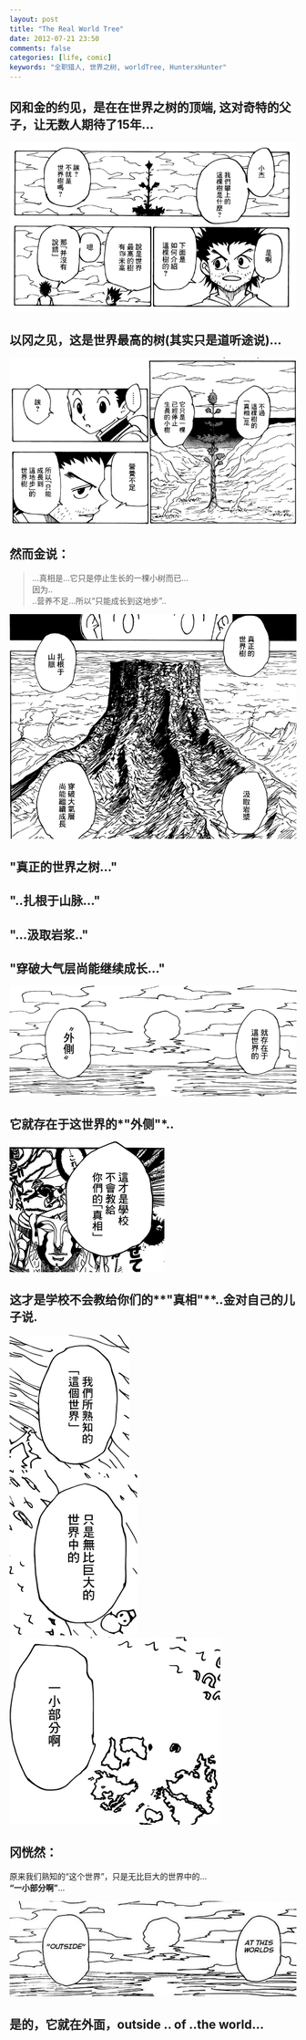 ```yaml
---
layout: post
title: "The Real World Tree"
date: 2012-07-21 23:50
comments: false
categories: [life, comic]
keywords: "全职猎人, 世界之树, worldTree, HunterxHunter"
---
```

## 冈和金的约见，是在在世界之树的顶端, 这对奇特的父子，让无数人期待了15年...
![tree1](/images/worldtree/tree1.png)  
<!-- more -->
## 以冈之见，这是世界最高的树(其实只是道听途说)...
![tree1](/images/worldtree/tree2.png)  
## 然而金说：

> ...真相是...它只是停止生长的一棵小树而已...  
因为..  
> ..营养不足...所以“只能成长到这地步”..

![tree1](/images/worldtree/tree3.png)  

## "真正的世界之树..."
## "..扎根于山脉..."
## "...汲取岩浆.."
## "穿破大气层尚能继续成长..."

![tree1](/images/worldtree/tree4.png)  

## 它就存在于这世界的*"外侧"*..

![tree1](/images/worldtree/tree5.png)  

## 这才是学校不会教给你们的**"真相"**..金对自己的儿子说.

![tree1](/images/worldtree/tree6.png)  
![tree1](/images/worldtree/tree7.png)  
![tree1](/images/worldtree/tree8.png)  
## 冈恍然：  
原来我们熟知的“这个世界”，只是无比巨大的世界中的...  
**“一小部分啊”**...

![tree1](/images/worldtree/tree9.png)  
## 是的，它就在外面，outside .. of ..the world...

